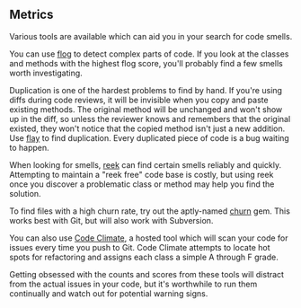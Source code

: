## Metrics

Various tools are available which can aid you in your search for code smells.

You can use [flog](http://rubygems.org/gems/flog) to detect complex parts of
code. If you look at the classes and methods with the highest flog score, you'll
probably find a few smells worth investigating.

Duplication is one of the hardest problems to find by hand. If you're using
diffs during code reviews, it will be invisible when you copy and paste
existing methods. The original method will be unchanged and won't show up in the
diff, so unless the reviewer knows and remembers that the original existed, they
won't notice that the copied method isn't just a new addition. Use
[flay](http://rubygems.org/gems/flay) to find duplication. Every duplicated
piece of code is a bug waiting to happen.

When looking for smells, [reek](https://github.com/troessner/reek/wiki) can find
certain smells reliably and quickly. Attempting to maintain a "reek free"
code base is costly, but using reek once you discover a problematic class or
method may help you find the solution.

To find files with a high churn rate, try out the aptly-named
[churn](https://github.com/danmayer/churn) gem. This works best with Git, but
will also work with Subversion.

You can also use [Code Climate](http://https://codeclimate.com/), a hosted tool
which will scan your code for issues every time you push to Git. Code Climate
attempts to locate hot spots for refactoring and assigns each class a simple A
through F grade.

Getting obsessed with the counts and scores from these tools will distract from
the actual issues in your code, but it's worthwhile to run them continually and
watch out for potential warning signs.
